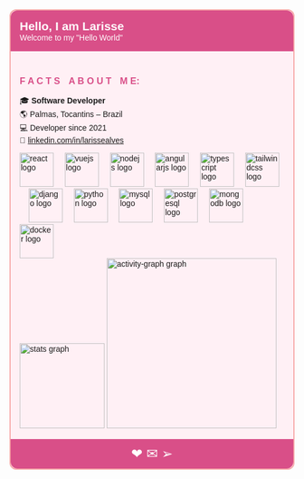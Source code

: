 <div style="border: 2px solid #f7a8a8; border-radius: 12px; background: #fff0f5; font-family: sans-serif;">

  <!-- Topo -->
  <div style="background: #d94f88; padding: 16px; border-radius: 12px 12px 0 0;">
    <h2 style="color: white; margin: 0;">Hello, I am Larisse</h2>
          <p style="color: white; margin: 0;">Welcome to my "Hello World"</p>
  </div>

  <!-- Corpo -->
  <div style="padding: 16px;">
    <h3 style="color: #d94f88; margin-bottom: 8px;">F A C T SㅤA B O U TㅤM E:</h3>
    <p>
      🎓 <strong>Software Developer</strong><br>
      🌎 Palmas, Tocantins – Brazil<br>
      💻 Developer since 2021<br>
      🔗 <a href="https://www.linkedin.com/in/larissealves/">linkedin.com/in/larissealves</a>
    </p>

<div align="left">
  <img src="https://cdn.jsdelivr.net/gh/devicons/devicon/icons/react/react-original-wordmark.svg" height="60" alt="react logo"  />
  <img width="12" />
  <img src="https://cdn.jsdelivr.net/gh/devicons/devicon/icons/vuejs/vuejs-original-wordmark.svg" height="60" alt="vuejs logo"  />
  <img width="12" />
  <img src="https://cdn.jsdelivr.net/gh/devicons/devicon/icons/nodejs/nodejs-plain-wordmark.svg" height="60" alt="nodejs logo"  />
  <img width="12" />
  <img src="https://cdn.jsdelivr.net/gh/devicons/devicon/icons/angularjs/angularjs-original.svg" height="60" alt="angularjs logo"  />
  <img width="12" />
  <img src="https://skillicons.dev/icons?i=ts" height="60" alt="typescript logo"  />
  <img width="12" />
  <img src="https://skillicons.dev/icons?i=tailwind" height="60" alt="tailwindcss logo"  />
  <img width="12" />
  <img src="https://cdn.jsdelivr.net/gh/devicons/devicon/icons/django/django-plain-wordmark.svg" height="60" alt="django logo"  />
  <img width="12" />
  <img src="https://skillicons.dev/icons?i=py" height="60" alt="python logo"  />
  <img width="12" />
  <img src="https://cdn.jsdelivr.net/gh/devicons/devicon/icons/mysql/mysql-plain-wordmark.svg" height="60" alt="mysql logo"  />
  <img width="12" />
  <img src="https://cdn.jsdelivr.net/gh/devicons/devicon/icons/postgresql/postgresql-original-wordmark.svg" height="60" alt="postgresql logo"  />
  <img width="12" />
  <img src="https://cdn.jsdelivr.net/gh/devicons/devicon/icons/mongodb/mongodb-plain-wordmark.svg" height="60" alt="mongodb logo"  />
  <img width="12" />
  <img src="https://cdn.jsdelivr.net/gh/devicons/devicon/icons/docker/docker-original.svg" height="60" alt="docker logo"  />
</div>



<div align="left">
  <img src="https://github-readme-stats.vercel.app/api?username=larissealves&hide_title=true&hide_rank=true&show_icons=true&include_all_commits=true&count_private=true&disable_animations=true&theme=dracula&locale=en&hide_border=true&order=1" height="150" alt="stats graph"  />
  <img src="https://github-readme-activity-graph.vercel.app/graph?username=larissealves&radius=16&theme=dracula&area=true&order=5&hide_border=false&hide_title=false" height="300" alt="activity-graph graph"  />
</div>

  </div>

  <!-- Rodapé -->
  <div style="background: #d94f88; padding: 12px; text-align: center; border-radius: 0 0 12px 12px;">
    <span style="font-size: 24px; color: white;">❤︎ ✉ ➢</span>
  </div>

</div>
